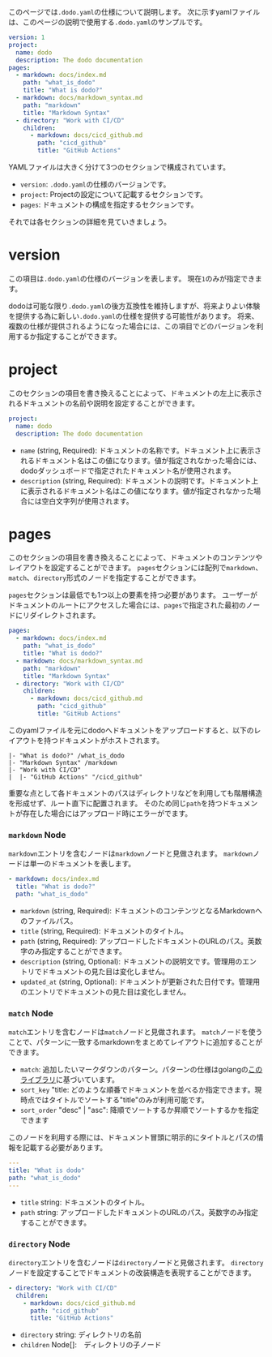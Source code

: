 
このページでは`.dodo.yaml`の仕様について説明します。
次に示すyamlファイルは、このページの説明で使用する`.dodo.yaml`のサンプルです。

```yaml
version: 1
project:
  name: dodo
  description: The dodo documentation
pages:
  - markdown: docs/index.md
    path: "what_is_dodo"
    title: "What is dodo?"
  - markdown: docs/markdown_syntax.md
    path: "markdown"
    title: "Markdown Syntax"
  - directory: "Work with CI/CD"
    children:
      - markdown: docs/cicd_github.md
        path: "cicd_github"
        title: "GitHub Actions"
```

YAMLファイルは大きく分けて3つのセクションで構成されています。

* `version`: `.dodo.yaml`の仕様のバージョンです。
* `project`: Projectの設定について記載するセクションです。
* `pages`: ドキュメントの構成を指定するセクションです。

それでは各セクションの詳細を見ていきましょう。

# version
この項目は`.dodo.yaml`の仕様のバージョンを表します。
現在`1`のみが指定できます。

dodoは可能な限り`.dodo.yaml`の後方互換性を維持しますが、将来よりよい体験を提供する為に新しい`.dodo.yaml`の仕様を提供する可能性があります。
将来、複数の仕様が提供されるようになった場合には、この項目でどのバージョンを利用するか指定することができます。

# project
このセクションの項目を書き換えることによって、ドキュメントの左上に表示されるドキュメントの名前や説明を設定することができます。

```yaml
project:
  name: dodo
  description: The dodo documentation
```

* `name` (string, Required): ドキュメントの名称です。ドキュメント上に表示されるドキュメント名はこの値になります。値が指定されなかった場合には、dodoダッシュボードで指定されたドキュメント名が使用されます。
* `description` (string, Required): ドキュメントの説明です。ドキュメント上に表示されるドキュメント名はこの値になります。値が指定されなかった場合には空白文字列が使用されます。

# pages
このセクションの項目を書き換えることによって、ドキュメントのコンテンツやレイアウトを設定することができます。
`pages`セクションには配列で`markdown`、`match`、`directory`形式のノードを指定することができます。

`pages`セクションは最低でも1つ以上の要素を持つ必要があります。
ユーザーがドキュメントのルートにアクセスした場合には、`pages`で指定された最初のノードにリダイレクトされます。

```yaml
pages:
  - markdown: docs/index.md
    path: "what_is_dodo"
    title: "What is dodo?"
  - markdown: docs/markdown_syntax.md
    path: "markdown"
    title: "Markdown Syntax"
  - directory: "Work with CI/CD"
    children:
      - markdown: docs/cicd_github.md
        path: "cicd_github"
        title: "GitHub Actions"
```

このyamlファイルを元にdodoへドキュメントをアップロードすると、以下のレイアウトを持つドキュメントがホストされます。

```
|- "What is dodo?" /what_is_dodo
|- "Markdown Syntax" /markdown
|- "Work with CI/CD"
|  |- "GitHub Actions" "/cicd_github"
```

重要な点として各ドキュメントのパスはディレクトリなどを利用しても階層構造を形成せず、ルート直下に配置されます。
そのため同じ`path`を持つドキュメントが存在した場合にはアップロード時にエラーがでます。

### `markdown` Node
`markdown`エントリを含むノードは`markdown`ノードと見做されます。
`markdown`ノードは単一のドキュメントを表します。

```yaml
- markdown: docs/index.md
  title: "What is dodo?"
  path: "what_is_dodo"
```

* `markdown` (string, Required): ドキュメントのコンテンツとなるMarkdownへのファイルパス。
* `title` (string, Required): ドキュメントのタイトル。
* `path` (string, Required): アップロードしたドキュメントのURLのパス。英数字のみ指定することができます。
* `description` (string, Optional): ドキュメントの説明文です。管理用のエントリでドキュメントの見た目は変化しません。
* `updated_at` (string, Optional): ドキュメントが更新された日付です。管理用のエントリでドキュメントの見た目は変化しません。

### `match` Node
`match`エントリを含むノードは`match`ノードと見做されます。
`match`ノードを使うことで、パターンに一致するmarkdownをまとめてレイアウトに追加することができます。


* `match`: 追加したいマークダウンのパターン。パターンの仕様はgolangの[このライブラリ](https://pkg.go.dev/v.io/v23/glob)に基づいています。
* `sort_key` "title: どのような順番でドキュメントを並べるか指定できます。現時点ではタイトルでソートする"title"のみが利用可能です。
* `sort_order` "desc" | "asc":  降順でソートするか昇順でソートするかを指定できます　

このノードを利用する際には、ドキュメント冒頭に明示的にタイトルとパスの情報を記載する必要があります。

```yaml
---
title: "What is dodo"
path: "what_is_dodo"
---
```

* `title` string: ドキュメントのタイトル。
* `path` string: アップロードしたドキュメントのURLのパス。英数字のみ指定することができます。

### `directory` Node
`directory`エントリを含むノードは`directory`ノードと見做されます。
`directory`ノードを設定することでドキュメントの改装構造を表現することができます。

```yaml
- directory: "Work with CI/CD"
  children:
    - markdown: docs/cicd_github.md
      path: "cicd_github"
      title: "GitHub Actions"
```

* `directory` string: ディレクトリの名前
* `children` Node[]:　ディレクトリの子ノード
